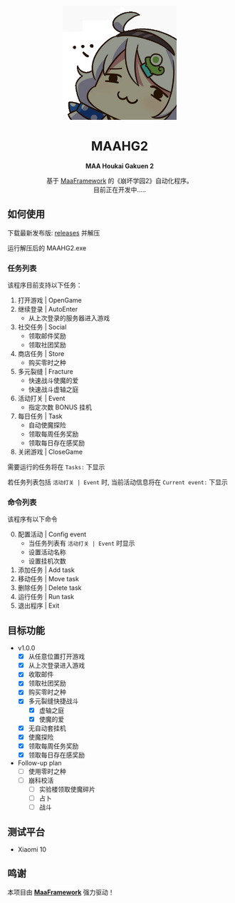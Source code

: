 <!-- markdownlint-disable MD033 MD041 -->
<p align="center">
  <img alt="LOGO" src="images/MAAHG2_logo.png" width="256" height="256" />
</p>

<div align="center">

# MAAHG2
**MAA Houkai Gakuen 2**

基于 [MaaFramework](https://github.com/MaaXYZ/MaaFramework) 的《崩坏学园2》自动化程序。  
目前正在开发中.....
</div>

## 如何使用
下载最新发布版: [releases](https://github.com/Caikun-Peng/MAAHG2/releases) 并解压

运行解压后的 MAAHG2.exe

### 任务列表
该程序目前支持以下任务：

1.  打开游戏 | OpenGame
2.  继续登录 | AutoEnter
    - 从上次登录的服务器进入游戏
3.  社交任务 | Social
    - 领取邮件奖励
    - 领取社团奖励
4.  商店任务 | Store
    - 购买零时之种
5.  多元裂缝 | Fracture
    - 快速战斗使魔的爱
    - 快速战斗虚轴之庭
6.  活动打关 | Event
    - 指定次数 BONUS 挂机
7.  每日任务 | Task
    - 自动使魔探险
    - 领取每周任务奖励
    - 领取每日存在感奖励
8.  关闭游戏 | CloseGame

需要运行的任务将在 `Tasks:` 下显示

若任务列表包括 `活动打关 | Event` 时, 当前活动信息将在 `Current event:` 下显示

### 命令列表
该程序有以下命令

0. 配置活动 | Config event
   - 当任务列表有 `活动打关 | Event` 时显示
   - 设置活动名称
   - 设置挂机次数
1. 添加任务 | Add task
2. 移动任务 | Move task
3. 删除任务 | Delete task
4. 运行任务 | Run task
5. 退出程序 | Exit



## 目标功能
- v1.0.0
  - [X] 从任意位置打开游戏
  - [X] 从上次登录进入游戏
  - [X] 收取邮件
  - [X] 领取社团奖励
  - [X] 购买零时之种
  - [X] 多元裂缝快捷战斗
    - [X] 虚轴之庭
    - [X] 使魔的爱
  - [X] 无自动套挂机
  - [X] 使魔探险
  - [X] 领取每周任务奖励
  - [X] 领取每日存在感奖励
- Follow-up plan
  - [ ] 使用零时之种
  - [ ] 崩科校活
      - [ ] 实验楼领取使魔碎片
      - [ ] 占卜
      - [ ] 战斗

## 测试平台
- Xiaomi 10

## 鸣谢

本项目由 **[MaaFramework](https://github.com/MaaXYZ/MaaFramework)** 强力驱动！
